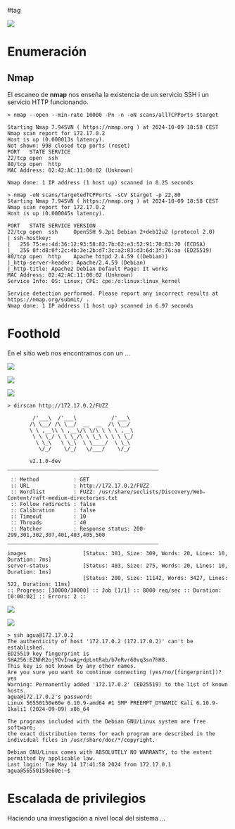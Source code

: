 #tag

![](../../../Images/Pasted%20image%2020241009185200.png)
# Enumeración

## Nmap

El escaneo de **nmap** nos enseña la existencia de un servicio SSH i un servicio HTTP funcionando.

```
> nmap --open --min-rate 10000 -Pn -n -oN scans/allTCPPorts $target

Starting Nmap 7.94SVN ( https://nmap.org ) at 2024-10-09 18:58 CEST
Nmap scan report for 172.17.0.2
Host is up (0.000013s latency).
Not shown: 998 closed tcp ports (reset)
PORT   STATE SERVICE
22/tcp open  ssh
80/tcp open  http
MAC Address: 02:42:AC:11:00:02 (Unknown)

Nmap done: 1 IP address (1 host up) scanned in 0.25 seconds
```

```
> nmap -oN scans/targetedTCPPorts -sCV $target -p 22,80                       
Starting Nmap 7.94SVN ( https://nmap.org ) at 2024-10-09 18:58 CEST
Nmap scan report for 172.17.0.2
Host is up (0.000045s latency).

PORT   STATE SERVICE VERSION
22/tcp open  ssh     OpenSSH 9.2p1 Debian 2+deb12u2 (protocol 2.0)
| ssh-hostkey:
|   256 75:ec:4d:36:12:93:58:82:7b:62:e3:52:91:70:83:70 (ECDSA)
|_  256 8f:d8:0f:2c:4b:3e:2b:d7:3c:a2:83:d3:6d:3f:76:aa (ED25519)
80/tcp open  http    Apache httpd 2.4.59 ((Debian))
|_http-server-header: Apache/2.4.59 (Debian)
|_http-title: Apache2 Debian Default Page: It works
MAC Address: 02:42:AC:11:00:02 (Unknown)
Service Info: OS: Linux; CPE: cpe:/o:linux:linux_kernel

Service detection performed. Please report any incorrect results at https://nmap.org/submit/ .
Nmap done: 1 IP address (1 host up) scanned in 6.97 seconds
```

# Foothold

En el sitio web nos encontramos con un ...

![](../../../Images/Pasted%20image%2020241009190626.png)


![](../../../Images/Pasted%20image%2020241009190751.png)


![](../../../Images/Pasted%20image%2020241009190831.png)


```
> dirscan http://172.17.0.2/FUZZ

        /'___\  /'___\           /'___\
       /\ \__/ /\ \__/  __  __  /\ \__/
       \ \ ,__\\ \ ,__\/\ \/\ \ \ \ ,__\
        \ \ \_/ \ \ \_/\ \ \_\ \ \ \ \_/
         \ \_\   \ \_\  \ \____/  \ \_\
          \/_/    \/_/   \/___/    \/_/

       v2.1.0-dev
________________________________________________

 :: Method           : GET
 :: URL              : http://172.17.0.2/FUZZ
 :: Wordlist         : FUZZ: /usr/share/seclists/Discovery/Web-Content/raft-medium-directories.txt
 :: Follow redirects : false
 :: Calibration      : false
 :: Timeout          : 10
 :: Threads          : 40
 :: Matcher          : Response status: 200-299,301,302,307,401,403,405,500
________________________________________________

images                  [Status: 301, Size: 309, Words: 20, Lines: 10, Duration: 7ms]
server-status           [Status: 403, Size: 275, Words: 20, Lines: 10, Duration: 1ms]
                        [Status: 200, Size: 11142, Words: 3427, Lines: 522, Duration: 11ms]
:: Progress: [30000/30000] :: Job [1/1] :: 8000 req/sec :: Duration: [0:00:02] :: Errors: 2 ::
```


![](../../../Images/Pasted%20image%2020241009185959.png)


![](../../../Images/Pasted%20image%2020241009190018.png)



```
> ssh agua@172.17.0.2
The authenticity of host '172.17.0.2 (172.17.0.2)' can't be established.
ED25519 key fingerprint is SHA256:EZNhR2ojYOvInwAg+dpLntRab/b7eRvr60vq3sn7hH8.
This key is not known by any other names.
Are you sure you want to continue connecting (yes/no/[fingerprint])? yes
Warning: Permanently added '172.17.0.2' (ED25519) to the list of known hosts.
agua@172.17.0.2's password:
Linux 56550150e60e 6.10.9-amd64 #1 SMP PREEMPT_DYNAMIC Kali 6.10.9-1kali1 (2024-09-09) x86_64

The programs included with the Debian GNU/Linux system are free software;
the exact distribution terms for each program are described in the
individual files in /usr/share/doc/*/copyright.

Debian GNU/Linux comes with ABSOLUTELY NO WARRANTY, to the extent
permitted by applicable law.
Last login: Tue May 14 17:41:58 2024 from 172.17.0.1
agua@56550150e60e:~$
```

# Escalada de privilegios

Haciendo una investigación a nivel local del sistema ...